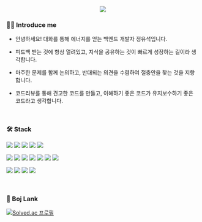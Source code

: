 <p align='center'>
    <img src="https://capsule-render.vercel.app/api?type=waving&color=auto&height=300&section=header&text=yuseok's%20github&fontSize=90&animation=fadeIn&fontAlignY=38&desc=Thank%20you%20for%20visiting%20my%20repo&descAlignY=51&descAlign=80"/>
</p>


### 🙋‍♂️ Introduce me
- 안녕하세요! 대화를 통해 에너지를 얻는 백엔드 개발자 정유석입니다.
- 피드백 받는 것에 항상 열려있고, 지식을 공유하는 것이 빠르게 성장하는 길이라 생각합니다.
- 마주한 문제를 함께 논의하고, 반대되는 의견을 수렴하여 절충안을 찾는 것을 지향합니다.
- 코드리뷰를 통해 견고한 코드를 만들고, 이해하기 좋은 코드가 유지보수하기 좋은 코드라고 생각합니다. 

  <br>

### 🛠 Stack 
![](https://img.shields.io/badge/Java-ED8B00?style=for-the-badge&logo=openjdk&logoColor=white)
![](https://img.shields.io/badge/Spring-6DB33F?style=for-the-badge&logo=spring&logoColor=white)
![](https://img.shields.io/badge/SpringBoot-6DB33F?style=for-the-badge&logo=spring&logoColor=white)
![](https://img.shields.io/badge/MySQL-4479A1?style=for-the-badge&logo=mysql&logoColor=white)
![](https://img.shields.io/badge/Spring%20Data%20JPA-6DB33F?style=for-the-badge&logo=openjdk&logoColor=white)

![](https://img.shields.io/badge/Redis-EE543C?style=for-the-badge&logo=mysql&logoColor=white)
![](https://img.shields.io/badge/Docker-547FFC?style=for-the-badge&logo=mysql&logoColor=white)
![](https://img.shields.io/badge/Github%20Actions-469BFC?style=for-the-badge&logo=mysql&logoColor=white)
![](https://img.shields.io/badge/Amazon%20EC2-FEA634?style=for-the-badge&logo=mysql&logoColor=white)
![](https://img.shields.io/badge/Amazon%20S3-68A34A?style=for-the-badge&logo=mysql&logoColor=white)
![](https://img.shields.io/badge/Amazon%20RDS-547FFC?style=for-the-badge&logo=mysql&logoColor=white)
![](https://img.shields.io/badge/Amazon%20CODEDEPLOY-68A34A?style=for-the-badge&logo=mysql&logoColor=white)

![](https://img.shields.io/badge/Jira-0851C9?style=for-the-badge&logo=mysql&logoColor=white)
![](https://img.shields.io/badge/Confluence-182B4C?style=for-the-badge&logo=mysql&logoColor=white)
![](https://img.shields.io/badge/New%20Relic-5DAE84?style=for-the-badge&logo=mysql&logoColor=white)
![](https://img.shields.io/badge/Google%20Analiytics-E17620?style=for-the-badge&logo=mysql&logoColor=white)

  <br>

### 🥇 Boj Lank
[![Solved.ac
프로필](http://mazassumnida.wtf/api/generate_badge?boj=gkdlzjaqor92)](https://solved.ac/gkdlzjaqor92)
